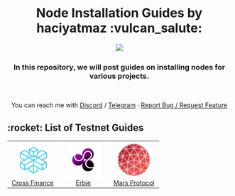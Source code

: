 <h1 align="center">Node Installation Guides by haciyatmaz :vulcan_salute:</h1>
<p align="center">
	<img height="200" height="auto" src="https://avatars.githubusercontent.com/u/35812219"></br>
<h3 align="center">In this repository, we will post guides on installing nodes for various projects.</h3></br>
	</p>

<p align="center">
You can reach me with <a href="https://discord.com/users/401788522765484043">Discord</a> / <a href="https://t.me/haciyatmaz">Telegram</a>  ·  <a href="https://github.com/hcytmz/Node-Installation-Guides/issues">Report Bug / Request Feature</a>   
	</p>


<h2 align="left" id="list-testnets"> :rocket: List of Testnet Guides</h2>
<table width='100%'>
  <tr>
    <td align="center" width="100">
      <a href="./CrossFi">
        <img src="./logos/CrossFi.png" width="80" height="80" alt="Cross Finance" />
      </a>
      <br>
      <a href="./CrossFi"> Cross Finance
      </a>
    </td>
    <td align="center" width="100">
      <a href="./Erbie">
        <img src="./logos/erbie.png" width="80" height="80" alt="Erbie" />
      </a>
      <br>
      <a href="./Erbie"> Erbie
      </a>
    </td>
    <td align="center" width="100">
      <a href="./Mars Protocol">
        <img src="./logos/mars.svg" width="80" height="80" alt="Mars Protocol" />
      </a>
      <br>
      <a href="./Mars Protocol"> Mars Protocol
      </a>
    </td>
  </tr>
</table>
<br>
